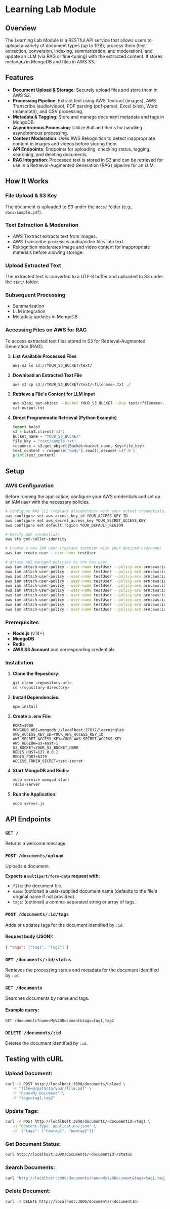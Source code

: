 # Learning Lab Module

## Overview

The Learning Lab Module is a RESTful API service that allows users to upload a variety of document types (up to 1GB), process them (text extraction, conversion, indexing, summarization, and moderation), and update an LLM (via RAG or fine-tuning) with the extracted content. It stores metadata in MongoDB and files in AWS S3.

## Features

- **Document Upload & Storage**: Securely upload files and store them in AWS S3.
- **Processing Pipeline**: Extract text using AWS Textract (images), AWS Transcribe (audio/video), PDF parsing (pdf-parse), Excel (xlsx), Word (mammoth), and CSV processing.
- **Metadata & Tagging**: Store and manage document metadata and tags in MongoDB.
- **Asynchronous Processing**: Utilize Bull and Redis for handling asynchronous processing.
- **Content Moderation**: Uses AWS Rekognition to detect inappropriate content in images and videos before storing them.
- **API Endpoints**: Endpoints for uploading, checking status, tagging, searching, and deleting documents.
- **RAG Integration**: Processed text is stored in S3 and can be retrieved for use in a Retrieval-Augmented Generation (RAG) pipeline for an LLM.

## How It Works

### File Upload & S3 Key
The document is uploaded to S3 under the `docs/` folder (e.g., `docs/sample.pdf`).

### Text Extraction & Moderation
- AWS Textract extracts text from images.
- AWS Transcribe processes audio/video files into text.
- Rekognition moderates image and video content for inappropriate materials before allowing storage.

### Upload Extracted Text
The extracted text is converted to a UTF‑8 buffer and uploaded to S3 under the `text/` folder.

### Subsequent Processing
- Summarization
- LLM integration
- Metadata updates in MongoDB

### Accessing Files on AWS for RAG
To access extracted text files stored in S3 for Retrieval-Augmented Generation (RAG):

1. **List Available Processed Files**
   ```sh
   aws s3 ls s3://YOUR_S3_BUCKET/text/
   ```

2. **Download an Extracted Text File**
   ```sh
   aws s3 cp s3://YOUR_S3_BUCKET/text/<filename>.txt ./
   ```

3. **Retrieve a File's Content for LLM Input**
   ```sh
   aws s3api get-object --bucket YOUR_S3_BUCKET --key text/<filename>.txt output.txt
   cat output.txt
   ```

4. **Direct Programmatic Retrieval (Python Example)**
   ```python
   import boto3
   s3 = boto3.client('s3')
   bucket_name = "YOUR_S3_BUCKET"
   file_key = "text/sample.txt"
   response = s3.get_object(Bucket=bucket_name, Key=file_key)
   text_content = response['Body'].read().decode('utf-8')
   print(text_content)
   ```

## Setup

### AWS Configuration

Before running the application, configure your AWS credentials and set up an IAM user with the necessary policies.

```sh
# Configure AWS CLI (replace placeholders with your actual credentials)
aws configure set aws_access_key_id YOUR_ACCESS_KEY_ID
aws configure set aws_secret_access_key YOUR_SECRET_ACCESS_KEY
aws configure set default.region YOUR_DEFAULT_REGION

# Verify AWS credentials
aws sts get-caller-identity

# Create a new IAM user (replace testUser with your desired username)
aws iam create-user --user-name testUser

# Attach AWS managed policies to the new user
aws iam attach-user-policy --user-name testUser --policy-arn arn:aws:iam::aws:policy/AdministratorAccess-AWSElasticBeanstalk
aws iam attach-user-policy --user-name testUser --policy-arn arn:aws:iam::aws:policy/AmazonBedrockFullAccess
aws iam attach-user-policy --user-name testUser --policy-arn arn:aws:iam::aws:policy/AmazonEC2FullAccess
aws iam attach-user-policy --user-name testUser --policy-arn arn:aws:iam::aws:policy/AmazonRekognitionFullAccess
aws iam attach-user-policy --user-name testUser --policy-arn arn:aws:iam::aws:policy/AmazonS3FullAccess
aws iam attach-user-policy --user-name testUser --policy-arn arn:aws:iam::aws:policy/AmazonTextractFullAccess
aws iam attach-user-policy --user-name testUser --policy-arn arn:aws:iam::aws:policy/AmazonTranscribeFullAccess
aws iam attach-user-policy --user-name testUser --policy-arn arn:aws:iam::aws:policy/AWSCodeCommitFullAccess
aws iam attach-user-policy --user-name testUser --policy-arn arn:aws:iam::aws:policy/AWSElasticBeanstalkWebTier
aws iam attach-user-policy --user-name testUser --policy-arn arn:aws:iam::aws:policy/AWSElasticBeanstalkWorkerTier
```

### Prerequisites

- **Node.js** (v14+)
- **MongoDB**
- **Redis**
- **AWS S3 Account** and corresponding credentials

### Installation

1. **Clone the Repository:**
   ```sh
   git clone <repository-url>
   cd <repository-directory>
   ```

2. **Install Dependencies:**
   ```sh
   npm install
   ```

3. **Create a .env File:**
   ```env
   PORT=3000
   MONGODB_URI=mongodb://localhost:27017/learninglab
   AWS_ACCESS_KEY_ID=YOUR_AWS_ACCESS_KEY_ID
   AWS_SECRET_ACCESS_KEY=YOUR_AWS_SECRET_ACCESS_KEY
   AWS_REGION=us-east-1
   S3_BUCKET=YOUR_S3_BUCKET_NAME
   REDIS_HOST=127.0.0.1
   REDIS_PORT=6379
   ACCESS_TOKEN_SECRET=test-secret
   ```

4. **Start MongoDB and Redis:**
   ```sh
   sudo service mongod start
   redis-server
   ```

5. **Run the Application:**
   ```sh
   node server.js
   ```

## API Endpoints

### `GET /`
Returns a welcome message.

### `POST /documents/upload`
Uploads a document.

**Expects a `multipart/form-data` request with:**

- `file`: the document file.
- `name`: (optional) a user-supplied document name (defaults to the file's original name if not provided).
- `tags`: (optional) a comma-separated string or array of tags.

### `POST /documents/:id/tags`
Adds or updates tags for the document identified by `:id`.

#### Request body (JSON):
```json
{ "tags": ["tag1", "tag2"] }
```

### `GET /documents/:id/status`
Retrieves the processing status and metadata for the document identified by `:id`.

### `GET /documents`
Searches documents by name and tags.

#### Example query:
```
GET /documents?name=My%20Document&tags=tag1,tag2
```

### `DELETE /documents/:id`
Deletes the document identified by `:id`.

## Testing with cURL

### Upload Document:
```sh
curl -X POST http://localhost:3000/documents/upload \
   -F "file=@/path/to/your/file.pdf" \
   -F "name=My Document" \
   -F "tags=tag1,tag2"
```

### Update Tags:
```sh
curl -X POST http://localhost:3000/documents/<documentId>/tags \
   -H "Content-Type: application/json" \
   -d '{"tags": ["newtag1", "newtag2"]}'
```

### Get Document Status:
```sh
curl http://localhost:3000/documents/<documentId>/status
```

### Search Documents:
```sh
curl "http://localhost:3000/documents?name=My%20Document&tags=tag1,tag2"
```

### Delete Document:
```sh
curl -X DELETE http://localhost:3000/documents/<documentId>
```

